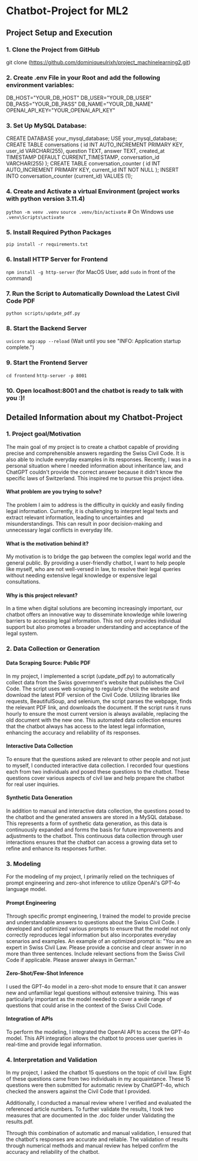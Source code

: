 # Chatbot-Project for ML2

## Project Setup and Execution
### 1. Clone the Project from GitHub
git clone (https://github.com/dominiqueulrixh/project_machinelearning2.git)

### 2. Create .env File in your Root and add the following environment variables:
DB_HOST="YOUR_DB_HOST"
DB_USER="YOUR_DB_USER"
DB_PASS="YOUR_DB_PASS"
DB_NAME="YOUR_DB_NAME"
OPENAI_API_KEY="YOUR_OPENAI_API_KEY"

### 3. Set Up MySQL Database:
CREATE DATABASE your_mysql_database;
USE your_mysql_database;
CREATE TABLE conversations (
    id INT AUTO_INCREMENT PRIMARY KEY,
    user_id VARCHAR(255),
    question TEXT,
    answer TEXT,
    created_at TIMESTAMP DEFAULT CURRENT_TIMESTAMP,
    conversation_id VARCHAR(255)
);
CREATE TABLE conversation_counter (
    id INT AUTO_INCREMENT PRIMARY KEY,
    current_id INT NOT NULL
);
INSERT INTO conversation_counter (current_id) VALUES (1);

### 4. Create and Activate a virtual Environment (project works with python version 3.11.4)
`python -m venv .venv`
`source .venv/bin/activate`  # On Windows use `.venv\Scripts\activate`

### 5. Install Required Python Packages
`pip install -r requirements.txt`

### 6. Install HTTP Server for Frontend
`npm install -g http-server` (for MacOS User, add `sudo` in front of the command)

### 7. Run the Script to Automatically Download the Latest Civil Code PDF
`python scripts/update_pdf.py`

### 8. Start the Backend Server
`uvicorn app:app --reload`
(Wait until you see "INFO: Application startup complete.")

### 9. Start the Frontend Server
`cd frontend`
`http-server -p 8001`

### 10. Open localhost:8001 and the chatbot is ready to talk with you :)!


## Detailed Information about my Chatbot-Project

### 1. Project goal/Motivation
The main goal of my project is to create a chatbot capable of providing precise and comprehensible answers regarding the Swiss Civil Code. It is also able to include everyday examples in its responses. Recently, I was in a personal situation where I needed information about inheritance law, and ChatGPT couldn't provide the correct answer because it didn't know the specific laws of Switzerland. This inspired me to pursue this project idea.

#### What problem are you trying to solve?
The problem I aim to address is the difficulty in quickly and easily finding legal information. Currently, it is challenging to interpret legal texts and extract relevant information, leading to uncertainties and misunderstandings. This can result in poor decision-making and unnecessary legal conflicts in everyday life.

#### What is the motivation behind it?
My motivation is to bridge the gap between the complex legal world and the general public. By providing a user-friendly chatbot, I want to help people like myself, who are not well-versed in law, to resolve their legal queries without needing extensive legal knowledge or expensive legal consultations.

#### Why is this project relevant?
In a time when digital solutions are becoming increasingly important, our chatbot offers an innovative way to disseminate knowledge while lowering barriers to accessing legal information. This not only provides individual support but also promotes a broader understanding and acceptance of the legal system.


### 2. Data Collection or Generation

#### Data Scraping Source: Public PDF
In my project, I implemented a script (update_pdf.py) to automatically collect data from the Swiss government's website that publishes the Civil Code. The script uses web scraping to regularly check the website and download the latest PDF version of the Civil Code. Utilizing libraries like requests, BeautifulSoup, and selenium, the script parses the webpage, finds the relevant PDF link, and downloads the document. If the script runs it runs hourly to ensure the most current version is always available, replacing the old document with the new one. This automated data collection ensures that the chatbot always has access to the latest legal information, enhancing the accuracy and reliability of its responses.

#### Interactive Data Collection
To ensure that the questions asked are relevant to other people and not just to myself, I conducted interactive data collection. I recorded four questions each from two individuals and posed these questions to the chatbot. These questions cover various aspects of civil law and help prepare the chatbot for real user inquiries.

#### Synthetic Data Generation
In addition to manual and interactive data collection, the questions posed to the chatbot and the generated answers are stored in a MySQL database. This represents a form of synthetic data generation, as this data is continuously expanded and forms the basis for future improvements and adjustments to the chatbot. This continuous data collection through user interactions ensures that the chatbot can access a growing data set to refine and enhance its responses further.

### 3. Modeling
For the modeling of my project, I primarily relied on the techniques of prompt engineering and zero-shot inference to utilize OpenAI's GPT-4o language model.

#### Prompt Engineering
Through specific prompt engineering, I trained the model to provide precise and understandable answers to questions about the Swiss Civil Code. I developed and optimized various prompts to ensure that the model not only correctly reproduces legal information but also incorporates everyday scenarios and examples. An example of an optimized prompt is: "You are an expert in Swiss Civil Law. Please provide a concise and clear answer in no more than three sentences. Include relevant sections from the Swiss Civil Code if applicable. Please answer always in German."

#### Zero-Shot/Few-Shot Inference
I used the GPT-4o model in a zero-shot mode to ensure that it can answer new and unfamiliar legal questions without extensive training. This was particularly important as the model needed to cover a wide range of questions that could arise in the context of the Swiss Civil Code.

#### Integration of APIs
To perform the modeling, I integrated the OpenAI API to access the GPT-4o model. This API integration allows the chatbot to process user queries in real-time and provide legal information.


### 4. Interpretation and Validation
In my project, I asked the chatbot 15 questions on the topic of civil law. Eight of these questions came from two individuals in my acquaintance. These 15 questions were then submitted for automatic review by ChatGPT-4o, which checked the answers against the Civil Code that I provided.

Additionally, I conducted a manual review where I verified and evaluated the referenced article numbers. To further validate the results, I took two measures that are documented in the .doc folder under Validating the results.pdf.

Through this combination of automatic and manual validation, I ensured that the chatbot's responses are accurate and reliable. The validation of results through numerical methods and manual review has helped confirm the accuracy and reliability of the chatbot.